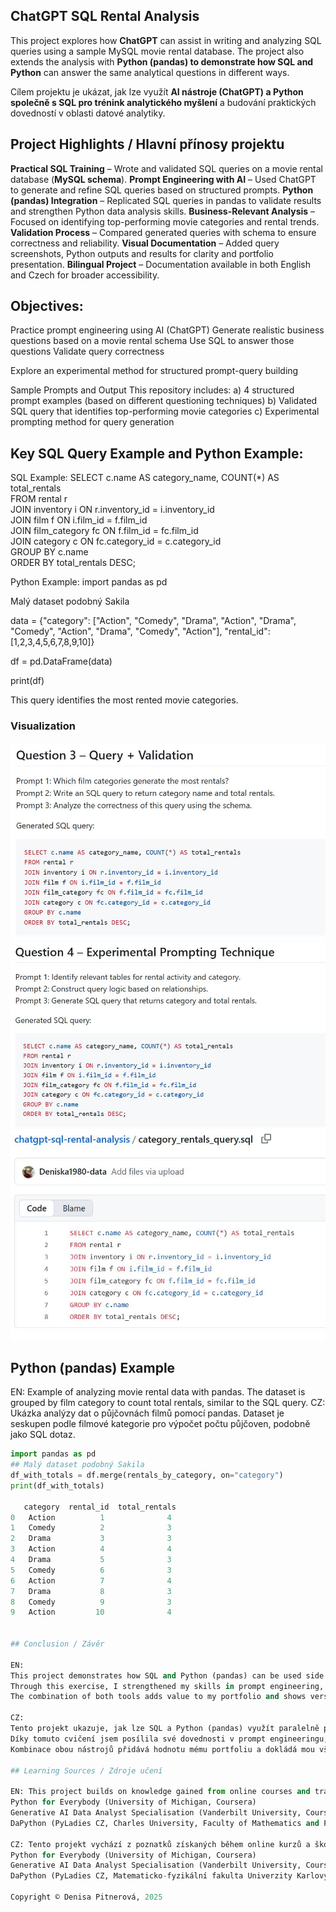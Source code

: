 ## ChatGPT SQL Rental Analysis

This project explores how **ChatGPT** can assist in writing and analyzing SQL queries using a sample MySQL movie rental database.
The project also extends the analysis with **Python (pandas) to demonstrate how SQL and Python** can answer the same analytical questions in different ways.

Cílem projektu je ukázat, jak lze využít **AI nástroje (ChatGPT) a Python společně s SQL pro trénink analytického myšlení** a budování praktických dovedností v oblasti datové analytiky.

## Project Highlights / Hlavní přínosy projektu

**Practical SQL Training** – Wrote and validated SQL queries on a movie rental database (**MySQL schema**).
**Prompt Engineering with AI** – Used ChatGPT to generate and refine SQL queries based on structured prompts.
**Python (pandas) Integration** – Replicated SQL queries in pandas to validate results and strengthen Python data analysis skills.
**Business-Relevant Analysis** – Focused on identifying top-performing movie categories and rental trends.
**Validation Process** – Compared generated queries with schema to ensure correctness and reliability.
**Visual Documentation** – Added query screenshots, Python outputs and results for clarity and portfolio presentation.
**Bilingual Project** – Documentation available in both English and Czech for broader accessibility.

## Objectives:
Practice prompt engineering using AI (ChatGPT)
Generate realistic business questions based on a movie rental schema
Use SQL to answer those questions
Validate query correctness

Explore an experimental method for structured prompt-query building

Sample Prompts and Output
This repository includes:
a) 4 structured prompt examples (based on different questioning techniques)
b) Validated SQL query that identifies top-performing movie categories
c) Experimental prompting method for query generation

## Key SQL Query Example and Python Example:
SQL Example:
SELECT c.name AS category_name, COUNT(*) AS total_rentals  
FROM rental r  
JOIN inventory i ON r.inventory_id = i.inventory_id  
JOIN film f ON i.film_id = f.film_id  
JOIN film_category fc ON f.film_id = fc.film_id  
JOIN category c ON fc.category_id = c.category_id  
GROUP BY c.name  
ORDER BY total_rentals DESC;

Python Example:
import pandas as pd   

Malý dataset podobný Sakila

data = {"category": ["Action", "Comedy", "Drama", "Action", "Drama", "Comedy", "Action", "Drama", "Comedy", "Action"],
    "rental_id": [1,2,3,4,5,6,7,8,9,10]}  
    
df = pd.DataFrame(data)

print(df)

This query identifies the most rented movie categories.
### Visualization
![Query 3 Example](obrazek%20do%20ChatGpt_question3.JPG)
![Query 4 Example](obrazek%20do%20ChatGpt_question4.JPG)
![SQL File Example](obrazek_category_rentals_query.JPG)

## Python (pandas) Example
EN: Example of analyzing movie rental data with pandas. The dataset is grouped by film category to count total rentals, similar to the 
SQL query.
CZ: Ukázka analýzy dat o půjčovnách filmů pomocí pandas. Dataset je seskupen podle filmové kategorie pro výpočet počtu půjčoven, podobně 
jako SQL dotaz.

```python
import pandas as pd
## Malý dataset podobný Sakila
df_with_totals = df.merge(rentals_by_category, on="category")
print(df_with_totals)

   category  rental_id  total_rentals
0   Action          1              4
1   Comedy          2              3
2   Drama           3              3
3   Action          4              4
4   Drama           5              3
5   Comedy          6              3
6   Action          7              4
7   Drama           8              3
8   Comedy          9              3
9   Action         10              4


## Conclusion / Závěr

EN:
This project demonstrates how SQL and Python (pandas) can be used side by side to answer the same business question — which film categories generate the most rentals.
Through this exercise, I strengthened my skills in prompt engineering, SQL query validation, and Python data manipulation with pandas.
The combination of both tools adds value to my portfolio and shows versatility in working with data.

CZ:
Tento projekt ukazuje, jak lze SQL a Python (pandas) využít paralelně pro zodpovězení stejné obchodní otázky — které filmové kategorie generují nejvíce výpůjček.
Díky tomuto cvičení jsem posílila své dovednosti v prompt engineeringu, validaci SQL dotazů a práci s daty v Pythonu pomocí pandas.
Kombinace obou nástrojů přidává hodnotu mému portfoliu a dokládá mou všestrannost v oblasti datové analytiky.

## Learning Sources / Zdroje učení

EN: This project builds on knowledge gained from online courses and training:
Python for Everybody (University of Michigan, Coursera)
Generative AI Data Analyst Specialisation (Vanderbilt University, Coursera)
DaPython (PyLadies CZ, Charles University, Faculty of Mathematics and Physics)

CZ: Tento projekt vychází z poznatků získaných během online kurzů a školení:
Python for Everybody (University of Michigan, Coursera)
Generative AI Data Analyst Specialisation (Vanderbilt University, Coursera)
DaPython (PyLadies CZ, Matematicko-fyzikální fakulta Univerzity Karlovy)

Copyright © Denisa Pitnerová, 2025


